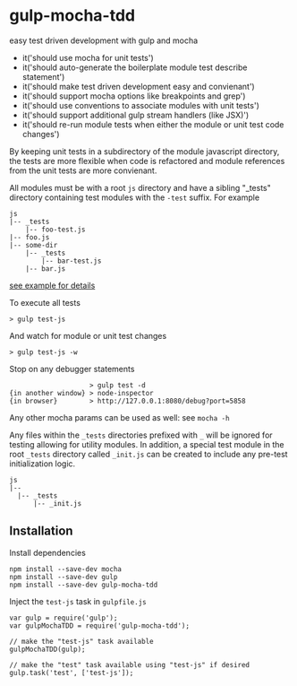 # gulp-mocha-tdd
easy test driven development with gulp and mocha

* it('should use mocha for unit tests')
* it('should auto-generate the boilerplate module test describe statement')
* it('should make test driven development easy and convienant')
* it('should support mocha options like breakpoints and grep')
* it('should use conventions to associate modules with unit tests')
* it('should support additional gulp stream handlers (like JSX)')
* it('should re-run module tests when either the module or unit test code changes')

By keeping unit tests in a subdirectory of the module javascript directory, the tests are more flexible when code is refactored and module references from the unit tests are more convienant.

All modules must be with a root ```js``` directory and have a sibling "_tests" directory containing test modules with the ```-test``` suffix.  For example
```
js
|-- _tests
    |-- foo-test.js
|-- foo.js
|-- some-dir
    |-- _tests
        |-- bar-test.js
    |-- bar.js
```
[see example for details](https://github.com/jhudson8/gulp-mocha-tdd/tree/master/example)

To execute all tests
```
> gulp test-js
```
And watch for module or unit test changes
```
> gulp test-js -w
```
Stop on any debugger statements
```
                    > gulp test -d
{in another window} > node-inspector
{in browser}        > http://127.0.0.1:8080/debug?port=5858
```
Any other mocha params can be used as well: see ```mocha -h```


Any files within the ```_tests``` directories prefixed with ```_``` will be ignored for testing allowing for utility modules.  In addition, a special test module in the root ```_tests``` directory called ```_init.js``` can be created to include any pre-test initialization logic.
```
js
|--
  |-- _tests
      |-- _init.js
```


Installation
------------
Install dependencies
```
npm install --save-dev mocha
npm install --save-dev gulp
npm install --save-dev gulp-mocha-tdd
```

Inject the ```test-js``` task in ```gulpfile.js```
```
var gulp = require('gulp');
var gulpMochaTDD = require('gulp-mocha-tdd');

// make the "test-js" task available
gulpMochaTDD(gulp);

// make the "test" task available using "test-js" if desired
gulp.task('test', ['test-js']);
```
